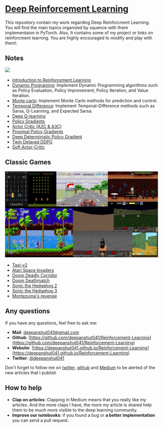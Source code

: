 # [Deep Reinforcement Learning](https://deepanshut041.github.io/Reinforcement-Learning/)

This repository contain my work regarding Deep Reinforcment Learning. You will find the main topics organized by squence with there implementaion in PyTorch. Also, It contains some of my project or links on reinforcment learning. You are highly encouraged to modify and play with them!.

## Notes
<img src="./images/main.gif">

- [Introduction to Reinforcement Learning](./notes/00_Introduction_to_rl/)
- [Dynamic Programing](./notes/01_dynamic_programming/): Implement Dynamic Programming algorithms such as Policy Evaluation, Policy Improvement, Policy Iteration, and Value Iteration.
- [Monte carlo](./notes/02_monte_carlo/): Implement Monte Carlo methods for prediction and control.
- [Temporal Difference](./notes/03_temporal_difference):  Implement Temporal-Difference methods such as Sarsa, Q-Learning, and Expected Sarsa.
- [Deep Q-learning](./notes/04_deepq_learning)
- [Policy Gradients](./notes/05_policy_gradient)
- [Actor Critic (A2C & A3C)](./notes/06_action_critic)
- [Proximal Policy Gradients](./notes/07_ppo)
- [Deep Deterministic Policy Gradient](./notes/08_ddpg)
- [Twin Delayed DDPG](./notes/09_td3)
- [Soft Actor-Critic](./notes/10_sac)

## Classic Games
<img src="./images/cgames.jpg">

- [Taxi-v2](./cgames/01_taxi)
- [Atari Space Invaders](./cgames/02_space_invader)
- [Doom Deadly Corridor](./cgames/03_doom_corridor)
- [Doom Deathmatch](./cgames/04_doom_deathmatch)
- [Sonic the Hedgehog 2](./cgames/05_sonic2)
- [Sonic the Hedgehog 3](./cgames/06_sonic3)
- [Montezuma's revenge](./cgames/07_montezuma_revenge)

## Any questions
If you have any questions, feel free to ask me: 
* **Mail**: <a href="mailto:deepanshut041@gmail.com">deepanshut041@gmail.com</a>  
* **Github**: [https://github.com/deepanshut041/Reinforcement-Learning](https://github.com/deepanshut041/Reinforcement-Learning) 
* **Website**: [https://deepanshut041.github.io/Reinforcement-Learning](https://deepanshut041.github.io/Reinforcement-Learning) 
* **Twitter**: <a href="https://twitter.com/deepanshut041">@deepanshut041</a> 

Don't forget to follow me on <a href="https://twitter.com/deepanshut041">twitter</a>, <a href="https://github.com/deepanshut041">github</a> and <a href="https://medium.com/@deepanshut041">Medium</a> to be alerted of the new articles that I publish

## How to help 
- **Clap on articles**: Clapping in Medium means that you really like my articles. And the more claps I have, the more my article is shared help them to be much more visible to the deep learning community.
- **Improve our notebooks**: if you found a bug or **a better implementation** you can send a pull request.